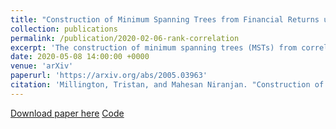 ```yaml
---
title: "Construction of Minimum Spanning Trees from Financial Returns using Rank Correlation"
collection: publications
permalink: /publication/2020-02-06-rank-correlation
excerpt: 'The construction of minimum spanning trees (MSTs) from correlation matrices is an often used method to study relationships in the financial markets. However most of the work on this topic tends to use the Pearson correlation coefficient, which relies on the assumption of normality and can be brittle to the presence of outliers, neither of which is ideal for the study of financial returns. In this paper we study the inference of MSTs from daily US financial returns using Pearson and two rank correlation methods, Spearman and Kendall's tau. We find that the trees constructed using these rank methods tend to be more stable and maintain more edges over the dataset than those constructed using Pearson correlation, that there are significant differences in the agreement of the centrality of various sectors and that despite these, the trees tend to have similar topologies.'
date: 2020-05-08 14:00:00 +0000
venue: 'arXiv'
paperurl: 'https://arxiv.org/abs/2005.03963'
citation: 'Millington, Tristan, and Mahesan Niranjan. "Construction of Minimum Spanning Trees from Financial Returns using Rank Correlation." arXiv preprint arXiv:2005.03963 (2020).'
---
```

[Download paper here](http://shazzzm.github.io/files/2005.03963.pdf)
[Code](https://github.com/shazzzm/rank_correlation_msts)
